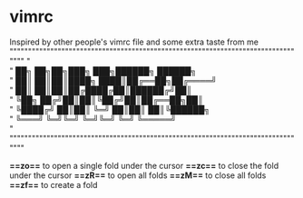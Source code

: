 # vimrc
Inspired by other people's vimrc file and some extra taste from me
"""""""""""""""""""""""""""""""""""""""""""""""""""""""""""""""""""""""""""""""""
"																				
"               ██╗   ██╗██╗███╗   ███╗██████╗  ██████╗							
"               ██║   ██║██║████╗ ████║██╔══██╗██╔════╝                         
"               ██║   ██║██║██╔████╔██║██████╔╝██║								
"               ╚██╗ ██╔╝██║██║╚██╔╝██║██╔══██╗██║								
"                ╚████╔╝ ██║██║ ╚═╝ ██║██║  ██║╚██████╗							
"                 ╚═══╝  ╚═╝╚═╝     ╚═╝╚═╝  ╚═╝ ╚═════╝                         
"																				
"""""""""""""""""""""""""""""""""""""""""""""""""""""""""""""""""""""""""""""""""

**==zo==** to open a single fold under the cursor
**==zc==** to close the fold under the cursor
**==zR==** to open all folds
**==zM==** to close all folds
**==zf==** to create a fold

